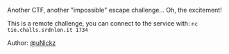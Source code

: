 Another CTF, another "impossible" escape challenge... Oh, the excitement!

This is a remote challenge, you can connect to the service with: `nc tie.challs.srdnlen.it 1734`

Author: [@uNickz](https://github.com/uNickz)
